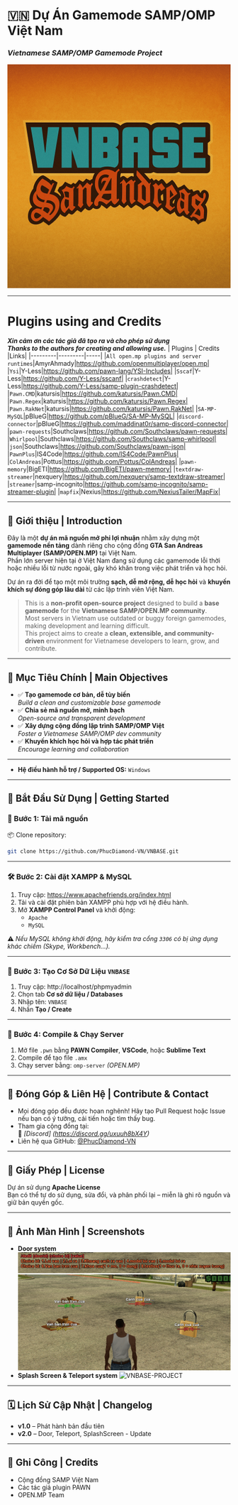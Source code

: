 # 🇻🇳 Dự Án Gamemode SAMP/OMP Việt Nam  
### *Vietnamese SAMP/OMP Gamemode Project*
![VNBASE-PROJECT](https://github.com/PhucDiamond-VN/VNBASE/blob/main/VNBASE.png)

---

# Plugins using and Credits
***Xin cảm ơn các tác giả đã tạo ra và cho phép sử dụng***   
***Thanks to the authors for creating and allowing use.***
| Plugins | Credits |Links|
|---------|---------|-----|
|`All open.mp plugins and server runtimes`|AmyrAhmady|https://github.com/openmultiplayer/open.mp|
|`Ysi`|Y-Less|https://github.com/pawn-lang/YSI-Includes|
|`Sscaf`|Y-Less|https://github.com/Y-Less/sscanf|
|`crashdetect`|Y-Less|https://github.com/Y-Less/samp-plugin-crashdetect|
|`Pawn.CMD`|katursis|https://github.com/katursis/Pawn.CMD|
|`Pawn.Regex`|katursis|https://github.com/katursis/Pawn.Regex|
|`Pawn.RakNet`|katursis|https://github.com/katursis/Pawn.RakNet|
|`SA-MP-MySQL`|pBlueG|https://github.com/pBlueG/SA-MP-MySQL|
|`discord-connector`|pBlueG|https://github.com/maddinat0r/samp-discord-connector|
|`pawn-requests`|Southclaws|https://github.com/Southclaws/pawn-requests|
|`Whirlpool`|Southclaws|https://github.com/Southclaws/samp-whirlpool|
|`json`|Southclaws|https://github.com/Southclaws/pawn-json|
|`PawnPlus`|IS4Code|https://github.com/IS4Code/PawnPlus|
|`ColAndreas`|Pottus|https://github.com/Pottus/ColAndreas|
|`pawn-memory`|BigETI|https://github.com/BigETI/pawn-memory|
|`textdraw-streamer`|nexquery|https://github.com/nexquery/samp-textdraw-streamer|
|`streamer`|samp-incognito|https://github.com/samp-incognito/samp-streamer-plugin|
|`mapfix`|Nexius|https://github.com/NexiusTailer/MapFix|

---

## 🌟 Giới thiệu | Introduction

Đây là một **dự án mã nguồn mở phi lợi nhuận** nhằm xây dựng một **gamemode nền tảng** dành riêng cho cộng đồng **GTA San Andreas Multiplayer (SAMP/OPEN.MP)** tại Việt Nam.  
Phần lớn server hiện tại ở Việt Nam đang sử dụng các gamemode lỗi thời hoặc nhiều lỗi từ nước ngoài, gây khó khăn trong việc phát triển và học hỏi.

Dự án ra đời để tạo một môi trường **sạch, dễ mở rộng, dễ học hỏi** và **khuyến khích sự đóng góp lâu dài** từ các lập trình viên Việt Nam.

> This is a **non-profit open-source project** designed to build a **base gamemode** for the **Vietnamese SAMP/OPEN.MP community**.  
> Most servers in Vietnam use outdated or buggy foreign gamemodes, making development and learning difficult.  
> This project aims to create a **clean, extensible, and community-driven** environment for Vietnamese developers to learn, grow, and contribute.

---

## 🎯 Mục Tiêu Chính | Main Objectives

- ✅ **Tạo gamemode cơ bản, dễ tùy biến**  
   *Build a clean and customizable base gamemode*
- ✅ **Chia sẻ mã nguồn mở, minh bạch**  
   *Open-source and transparent development*
- ✅ **Xây dựng cộng đồng lập trình SAMP/OMP Việt**  
   *Foster a Vietnamese SAMP/OMP dev community*
- ✅ **Khuyến khích học hỏi và hợp tác phát triển**  
   *Encourage learning and collaboration*

---

- **Hệ điều hành hỗ trợ / Supported OS:** `Windows`

---

## 🚀 Bắt Đầu Sử Dụng | Getting Started

### 🔽 Bước 1: Tải mã nguồn  
📦 Clone repository:
```bash
git clone https://github.com/PhucDiamond-VN/VNBASE.git
```
---

### 🛠️ Bước 2: Cài đặt XAMPP & MySQL

1. Truy cập: https://www.apachefriends.org/index.html  
2. Tải và cài đặt phiên bản XAMPP phù hợp với hệ điều hành.
3. Mở **XAMPP Control Panel** và khởi động:
   - `Apache`
   - `MySQL`

⚠️ *Nếu MySQL không khởi động, hãy kiểm tra cổng `3306` có bị ứng dụng khác chiếm (Skype, Workbench...).*

---

### 🧱 Bước 3: Tạo Cơ Sở Dữ Liệu `VNBASE`

1. Truy cập: http://localhost/phpmyadmin  
2. Chọn tab **Cơ sở dữ liệu / Databases**
3. Nhập tên: `VNBASE`  
4. Nhấn **Tạo / Create**

---

### 🧵 Bước 4: Compile & Chạy Server

1. Mở file `.pwn` bằng **PAWN Compiler**, **VSCode**, hoặc **Sublime Text**  
2. Compile để tạo file `.amx`
3. Chạy server bằng: `omp-server` *(OPEN.MP)*

---

## 💬 Đóng Góp & Liên Hệ | Contribute & Contact

- Mọi đóng góp đều được hoan nghênh! Hãy tạo Pull Request hoặc Issue nếu bạn có ý tưởng, cải tiến hoặc tìm thấy bug.
- Tham gia cộng đồng tại:  
  📌 *[Discord]* *(https://discord.gg/uxuuh8bX4Y)*
- Liên hệ qua GitHub: [@PhucDiamond-VN](https://github.com/PhucDiamond-VN)

---

## 📄 Giấy Phép | License

Dự án sử dụng **Apache License**  
Bạn có thể tự do sử dụng, sửa đổi, và phân phối lại – miễn là ghi rõ nguồn và giữ bản quyền gốc.

---

## 📸 Ảnh Màn Hình | Screenshots

- **Door system**
![VNBASE-PROJECT](https://github.com/PhucDiamond-VN/VNBASE/blob/main/System-Image/doorcommand.png)
![VNBASE-PROJECT](https://github.com/PhucDiamond-VN/VNBASE/blob/main/System-Image/door.png)
- **Splash Screen & Teleport system**
![VNBASE-PROJECT](https://github.com/PhucDiamond-VN/VNBASE/blob/main/System-Image/SplashScreen.gif)

---

## 🗓️ Lịch Sử Cập Nhật | Changelog

- **v1.0** – Phát hành bản đầu tiên  
- **v2.0** – Door, Teleport, SplashScreen - Update

---

## 🙌 Ghi Công | Credits

- Cộng đồng SAMP Việt Nam
- Các tác giả plugin PAWN
- OPEN.MP Team
